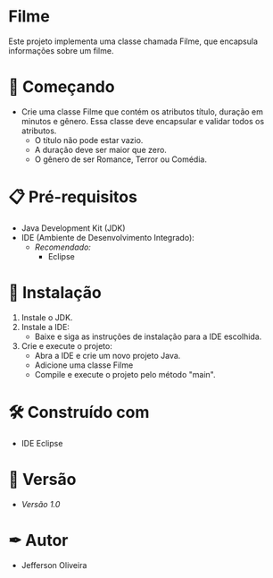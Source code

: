 # Filme

Este projeto implementa uma classe chamada Filme, que encapsula informações sobre um filme. 

# 🚀 Começando

- Crie uma classe Filme que contém os atributos título, duração em minutos e gênero. Essa classe deve encapsular e validar todos os atributos.
    - O título não pode estar vazio.
    - A duração deve ser maior que zero.
    - O gênero de ser Romance, Terror ou Comédia.
      
# 📋 Pré-requisitos

- Java Development Kit (JDK)
- IDE (Ambiente de Desenvolvimento Integrado):
  - *Recomendado:*
    - Eclipse

# 🔧 Instalação

1. Instale o JDK.
2. Instale a IDE:
   - Baixe e siga as instruções de instalação para a IDE escolhida.
3. Crie e execute o projeto:
   - Abra a IDE e crie um novo projeto Java.
   - Adicione uma classe Filme
   - Compile e execute o projeto pelo método "main".

# 🛠 Construído com 

- IDE Eclipse

# 📌 Versão

- *Versão 1.0*

# ✒ Autor

- Jefferson Oliveira

